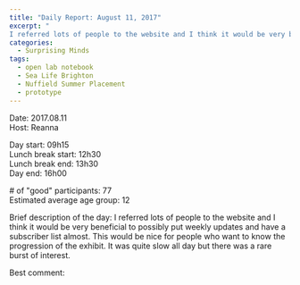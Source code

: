 ```yaml
---
title: "Daily Report: August 11, 2017"
excerpt: "
I referred lots of people to the website and I think it would be very beneficial to possibly put weekly updates and have a subscriber list almost. "
categories:
  - Surprising Minds
tags:
  - open lab notebook
  - Sea Life Brighton
  - Nuffield Summer Placement
  - prototype
---
```


Date: 2017.08.11    
Host: Reanna   

Day start: 09h15   
Lunch break start: 12h30  
Lunch break end: 13h30  
Day end: 16h00  

\# of "good" participants: 77  
Estimated average age group: 12

Brief description of the day: I referred lots of people to the website and I think it would be very beneficial to possibly put weekly updates and have a subscriber list almost. This would be nice for people who want to know the progression of the exhibit. It was quite slow all day but there was a rare burst of interest. 

Best comment:
